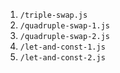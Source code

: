 1. `/triple-swap.js`
2. `/quadruple-swap-1.js`
3. `/quadruple-swap-2.js`
4. `/let-and-const-1.js`
5. `/let-and-const-2.js`
